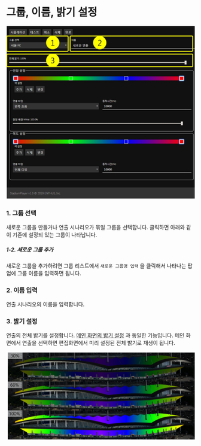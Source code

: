 # 그룹, 이름, 밝기 설정
![그룹 이름 밝기 설정](../image/set/group_name_bright.jpg)

### 1. 그룹 선택
새로운 그룹을 만들거나 연출 시나리오가 묶일 그룹을 선택합니다.
클릭하면 아래와 같이 기존에 설정되 있는 그룹이 나타납니다.

##### 1-2. 새로운 그룹 추가 
새로운 그룹을 추가하려면 그룹 리스트에서 `새로운 그룹명 입력` 을 클릭해서 나타나는 팝업에 그룹 이름을 입력하면 됩니다.

### 2. 이름 입력
연출 시나리오의 이름을 입력합니다.

### 3. 밝기 설정
연출의 전체 밝기를 설정합니다.
[메인 화면의 밝기 설정](../main/control/basic.md#2-%EC%A0%84%EC%B2%B4-%EB%B0%9D%EA%B8%B0-%EC%A0%9C%EC%96%B4) 과 동일한 기능입니다.
메인 화면에서 연출을 선택하면 편집화면에서 미리 설정된 전체 밝기로 재생이 됩니다.

![밝기 제어](../image/set/전체밝기.png)

